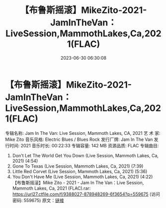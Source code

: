 ﻿---
title: 【布鲁斯摇滚】MikeZito-2021-JamInTheVan：LiveSession,MammothLakes,Ca,2021(FLAC)
date: 2023-06-30 06:30:08
categories: 外语音乐
tags: 外语音乐
---
# 【布鲁斯摇滚】MikeZito-2021-JamInTheVan：LiveSession,MammothLakes,Ca,2021(FLAC)

专辑名称: Jam In The Van: Live Session,
Mammoth Lakes, CA, 2021
艺 术 家: Mike Zito
音乐风格: Electric Blues / Blues Rock
发行厂牌: Jam In The Van
发行时间: 2021
音乐时长: 00:22:33
专辑容量: 142 MB
资源品质: FLAC
专辑曲目:
01. Don't Let The World Get You Down (Live Session, Mammoth
Lakes, Ca, 2021) (4:54)
02. Gone To Texas (Live Session, Mammoth Lakes, Ca, 2021)
(7:39)
03. Little Red Corvet (Live Session, Mammoth Lakes, Ca, 2021)
(5:36)
04. You Don't Have Me (Live Session, Mammoth Lakes, Ca, 2021)
(4:22)
【布鲁斯摇滚】Mike Zito - 2021 - Jam In The Van：Live Session, Mammoth
Lakes, Ca, 2021 (FLAC).rar: https://url27.ctfile.com/f/9388027-878948269-6f3654?p=559675
(访问密码: 559675)
原文：[链接](https://blog.sina.com.cn/s/blog_1647c7e76010312hs.html)